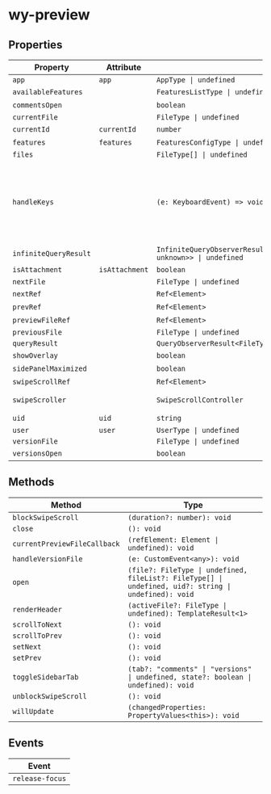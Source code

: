 # wy-preview

## Properties

| Property              | Attribute      | Type                                             | Default                                          |
|-----------------------|----------------|--------------------------------------------------|--------------------------------------------------|
| `app`                 | `app`          | `AppType \| undefined`                           |                                                  |
| `availableFeatures`   |                | `FeaturesListType \| undefined`                  | []                                               |
| `commentsOpen`        |                | `boolean`                                        | false                                            |
| `currentFile`         |                | `FileType \| undefined`                          |                                                  |
| `currentId`           | `currentId`    | `number`                                         | "NaN"                                            |
| `features`            | `features`     | `FeaturesConfigType \| undefined`                | {}                                               |
| `files`               |                | `FileType[] \| undefined`                        |                                                  |
| `handleKeys`          |                | `(e: KeyboardEvent) => void`                     | "(e: KeyboardEvent) => {\n    if (this.showOverlay) {\n      if (e.key === \"ArrowLeft\") {\n        e.stopPropagation();\n        this.setPrev();\n      } else if (e.key === \"ArrowRight\") {\n        e.stopPropagation();\n        this.setNext();\n      }\n    }\n  }" |
| `infiniteQueryResult` |                | `InfiniteQueryObserverResult<InfiniteData<FilesResultType, unknown>> \| undefined` |                                                  |
| `isAttachment`        | `isAttachment` | `boolean`                                        | false                                            |
| `nextFile`            |                | `FileType \| undefined`                          |                                                  |
| `nextRef`             |                | `Ref<Element>`                                   | "createRef()"                                    |
| `prevRef`             |                | `Ref<Element>`                                   | "createRef()"                                    |
| `previewFileRef`      |                | `Ref<Element>`                                   | "createRef()"                                    |
| `previousFile`        |                | `FileType \| undefined`                          |                                                  |
| `queryResult`         |                | `QueryObserverResult<FileType[]> \| undefined`   |                                                  |
| `showOverlay`         |                | `boolean`                                        | false                                            |
| `sidePanelMaximized`  |                | `boolean`                                        | false                                            |
| `swipeScrollRef`      |                | `Ref<Element>`                                   | "createRef()"                                    |
| `swipeScroller`       |                | `SwipeScrollController`                          | "new SwipeScrollController(this)"                |
| `uid`                 | `uid`          | `string`                                         | "preview"                                        |
| `user`                | `user`         | `UserType \| undefined`                          |                                                  |
| `versionFile`         |                | `FileType \| undefined`                          |                                                  |
| `versionsOpen`        |                | `boolean`                                        | false                                            |

## Methods

| Method                       | Type                                             |
|------------------------------|--------------------------------------------------|
| `blockSwipeScroll`           | `(duration?: number): void`                      |
| `close`                      | `(): void`                                       |
| `currentPreviewFileCallback` | `(refElement: Element \| undefined): void`       |
| `handleVersionFile`          | `(e: CustomEvent<any>): void`                    |
| `open`                       | `(file?: FileType \| undefined, fileList?: FileType[] \| undefined, uid?: string \| undefined): void` |
| `renderHeader`               | `(activeFile?: FileType \| undefined): TemplateResult<1>` |
| `scrollToNext`               | `(): void`                                       |
| `scrollToPrev`               | `(): void`                                       |
| `setNext`                    | `(): void`                                       |
| `setPrev`                    | `(): void`                                       |
| `toggleSidebarTab`           | `(tab?: "comments" \| "versions" \| undefined, state?: boolean \| undefined): void` |
| `unblockSwipeScroll`         | `(): void`                                       |
| `willUpdate`                 | `(changedProperties: PropertyValues<this>): void` |

## Events

| Event           |
|-----------------|
| `release-focus` |

